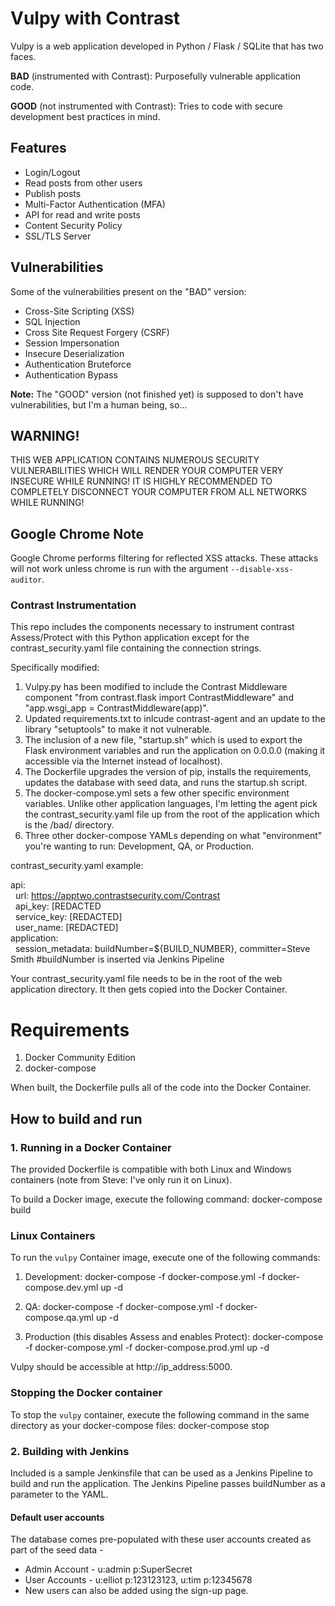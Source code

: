 # Vulpy with Contrast
Vulpy is a web application developed in Python / Flask / SQLite that has two faces.

**BAD** (instrumented with Contrast): Purposefully vulnerable application code. 

**GOOD** (not instrumented with Contrast): Tries to code with secure development best practices in mind.

Features
--------

- Login/Logout
- Read posts from other users
- Publish posts
- Multi-Factor Authentication (MFA)
- API for read and write posts
- Content Security Policy
- SSL/TLS Server


Vulnerabilities
---------------

Some of the vulnerabilities present on the "BAD" version:

- Cross-Site Scripting (XSS)
- SQL Injection
- Cross Site Request Forgery (CSRF)
- Session Impersonation
- Insecure Deserialization
- Authentication Bruteforce
- Authentication Bypass

**Note:** The "GOOD" version (not finished yet) is supposed to don't have vulnerabilities, but I'm a human being, so...

## WARNING!
THIS WEB APPLICATION CONTAINS NUMEROUS SECURITY VULNERABILITIES WHICH WILL RENDER YOUR COMPUTER VERY INSECURE WHILE RUNNING! IT IS HIGHLY RECOMMENDED TO COMPLETELY DISCONNECT YOUR COMPUTER FROM ALL NETWORKS WHILE RUNNING!

## Google Chrome Note
Google Chrome performs filtering for reflected XSS attacks. These attacks will not work unless chrome is run with the argument `--disable-xss-auditor`.

### Contrast Instrumentation 
This repo includes the components necessary to instrument contrast Assess/Protect with this Python application except for the contrast_security.yaml file containing the connection strings.

Specifically modified:

1. Vulpy.py has been modified to include the Contrast Middleware component "from contrast.flask import ContrastMiddleware" and "app.wsgi_app = ContrastMiddleware(app)".
2. Updated requirements.txt to inlcude contrast-agent and an update to the library "setuptools" to make it not vulnerable.
3. The inclusion of a new file, "startup.sh" which is used to export the Flask environment variables and run the application on 0.0.0.0 (making it accessible via the Internet instead of localhost).
4. The Dockerfile upgrades the version of pip, installs the requirements, updates the database with seed data, and runs the startup.sh script.
5. The docker-compose.yml sets a few other specific environment variables. Unlike other application languages, I'm letting the agent pick the contrast_security.yaml file up from the root of the application which is the /bad/ directory.
6. Three other docker-compose YAMLs depending on what "environment" you're wanting to run: Development, QA, or Production.

contrast_security.yaml example:

api:<br>
&nbsp;&nbsp;url: https://apptwo.contrastsecurity.com/Contrast<br>
&nbsp;&nbsp;api_key: [REDACTED<br>
&nbsp;&nbsp;service_key: [REDACTED]<br>
&nbsp;&nbsp;user_name: [REDACTED]<br>
application:<br>
&nbsp;&nbsp;session_metadata: buildNumber=${BUILD_NUMBER}, committer=Steve Smith #buildNumber is inserted via Jenkins Pipeline<br>

Your contrast_security.yaml file needs to be in the root of the web application directory. It then gets copied into the Docker Container.

# Requirements

1. Docker Community Edition
2. docker-compose

When built, the Dockerfile pulls all of the code into the Docker Container. 

## How to build and run

### 1. Running in a Docker Container

The provided Dockerfile is compatible with both Linux and Windows containers (note from Steve: I've only run it on Linux).

To build a Docker image, execute the following command: docker-compose build

### Linux Containers

To run the `vulpy` Container image, execute one of the following commands:

1. Development: docker-compose -f docker-compose.yml -f docker-compose.dev.yml up -d

2. QA: docker-compose -f docker-compose.yml -f docker-compose.qa.yml up -d

3. Production (this disables Assess and enables Protect): docker-compose -f docker-compose.yml -f docker-compose.prod.yml up -d

Vulpy should be accessible at http://ip_address:5000.


### Stopping the Docker container

To stop the `vulpy` container, execute the following command in the same directory as your docker-compose files: docker-compose stop 

### 2. Building with Jenkins
Included is a sample Jenkinsfile that can be used as a Jenkins Pipeline to build and run the application. The Jenkins Pipeline passes buildNumber as a parameter to the YAML. 

#### Default user accounts
The database comes pre-populated with these user accounts created as part of the seed data -
* Admin Account - u:admin p:SuperSecret 
* User Accounts - u:elliot p:123123123, u:tim p:12345678
* New users can also be added using the sign-up page.
